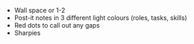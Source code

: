 <!-- Materials --> 
- Wall space or 1-2 
- Post-it notes in 3 different light colours (roles, tasks, skills)
- Red dots to call out any gaps
- Sharpies

